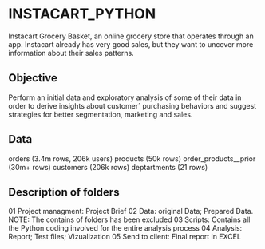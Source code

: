 # INSTACART_PYTHON
Instacart Grocery Basket, an online grocery store that operates through an app. Instacart already has very good sales, but they want to uncover more information about their sales patterns. 

## Objective 
Perform an initial data and exploratory analysis of some of their data in order to derive insights about customer´ purchasing behaviors and suggest strategies for better segmentation, marketing and sales.

## Data 
orders (3.4m rows, 206k users)
products (50k rows)
order_products__prior (30m+ rows)
customers (206k rows)
deptartments (21 rows)

## Description of folders
01 Project managment: Project Brief
02 Data: original Data; Prepared Data. NOTE: The contains of folders has been excluded 
03 Scripts: Contains all the Python coding involved for the entire analysis process
04 Analysis: Report; Test files; Vizualization
05 Send to client: Final report in EXCEL 

